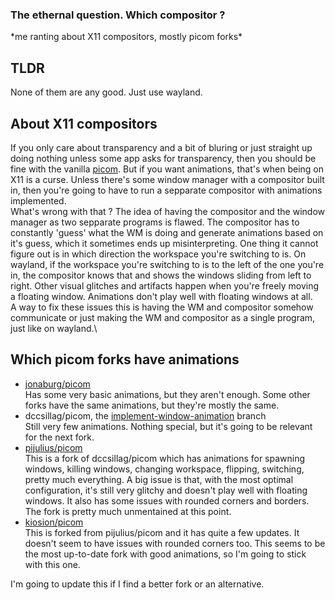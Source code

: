### The ethernal question. Which compositor ?
\*me ranting about X11 compositors, mostly picom forks\*

## TLDR
None of them are any good. Just use wayland.

## About X11 compositors
If you only care about transparency and a bit of bluring or just straight up doing nothing unless some app asks for transparency, then you should be fine with the vanilla [picom](https://github.com/yshui/picom). But if you want animations, that's when being on X11 is a curse. Unless there's some window manager with a compositor built in, then you're going to have to run a sepparate compositor with animations implemented.\
What's wrong with that ? The idea of having the compositor and the window manager as two sepparate programs is flawed. The compositor has to constantly 'guess' what the WM is doing and generate animations based on it's guess, which it sometimes ends up misinterpreting. One thing it cannot figure out is in which direction the workspace you're switching to is. On wayland, if the workspace you're switching to is to the left of the one you're in, the compositor knows that and shows the windows sliding from left to right. Other visual glitches and artifacts happen when you're freely moving a floating window. Animations don't play well with floating windows at all.\
A way to fix these issues this is having the WM and compositor somehow communicate or just making the WM and compositor as a single program, just like on wayland.\

## Which picom forks have animations
- [jonaburg/picom](https://github.com/jonaburg/picom)\
    Has some very basic animations, but they aren't enough.
    Some other forks have the same animations, but they're mostly the same.
- dccsillag/picom, the [implement-window-animation](https://github.com/dccsillag/picom/tree/implement-window-animations) branch\
    Still very few animations. Nothing special, but it's going to be relevant for the next fork.
- [pijulius/picom](https://github.com/pijulius/picom)\
    This is a fork of dccsillag/picom which has animations for spawning windows, killing windows, changing workspace, flipping, switching, pretty much everything.
    A big issue is that, with the most optimal configuration, it's still very glitchy and doesn't play well with floating windows.
    It also has some issues with rounded corners and borders.
    The fork is pretty much unmentained at this point.
- [kiosion/picom](https://github.com/kiosion/picom)\
    This is forked from pijulius/picom and it has quite a few updates. It doesn't seem to have issues with rounded corners too.
    This seems to be the most up-to-date fork with good animations, so I'm going to stick with this one.

I'm going to update this if I find a better fork or an alternative.
